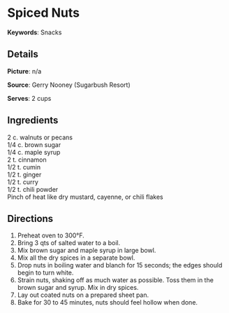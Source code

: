 # Spiced Nuts

__Keywords__: Snacks

## Details
__Picture__: n/a

__Source__: Gerry Nooney (Sugarbush Resort)

__Serves__: 2 cups

## Ingredients
2 c. walnuts or pecans  
1/4 c. brown sugar  
1/4 c. maple syrup  
2 t. cinnamon  
1/2 t. cumin  
1/2 t. ginger  
1/2 t. curry  
1/2 t. chili powder  
Pinch of heat like dry mustard, cayenne, or chili flakes

## Directions
1. Preheat oven to 300&deg;F.
2. Bring 3 qts of salted water to a boil.
3. Mix brown sugar and maple syrup in large bowl.
4. Mix all the dry spices in a separate bowl.
5. Drop nuts in boiling water and blanch for 15 seconds; the edges should begin to turn white.
6. Strain nuts, shaking off as much water as possible. Toss them in the brown sugar and syrup. Mix in dry spices.
7. Lay out coated nuts on a prepared sheet pan.
8. Bake for 30 to 45 minutes, nuts should feel hollow when done.
